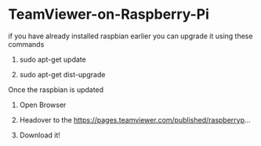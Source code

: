 # TeamViewer-on-Raspberry-Pi

if you have already installed raspbian earlier you can upgrade it using these commands

1) sudo apt-get update

2) sudo apt-get dist-upgrade

Once the raspbian is updated

1) Open Browser

2) Headover to the https://pages.teamviewer.com/published/raspberryp...

3) Download it!
